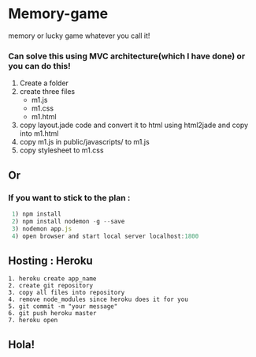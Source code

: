 # Memory-game
memory or lucky game whatever you call it! 

### Can solve this using MVC architecture(which I have done) or you can do this!
 1. Create a folder
 2. create three files 
     - m1.js
     - m1.css
     - m1.html
 3. copy layout.jade code and convert it to html using html2jade and copy into m1.html
 4. copy m1.js in public/javascripts/ to m1.js
 5. copy stylesheet to m1.css
 
 ## Or 
 ### If you want to stick to the plan : 
 ```javascript
  1) npm install
  2) npm install nodemon -g --save
  3) nodemon app.js
  4) open browser and start local server localhost:1800
  ```
  
  ## Hosting : Heroku
  ```
  1. heroku create app_name
  2. create git repository
  3. copy all files into repository
  4. remove node_modules since heroku does it for you
  5. git commit -m "your message"
  6. git push heroku master
  7. heroku open
  ```
  ## Hola!
